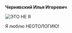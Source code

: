 **Чернявский Илья Игоревич**

![ЭТО НЕ Я](https://www.pngarts.com/files/5/Black-Blazer-Transparent-Image.png)

Я люблю НЕОТОЛОГИЮ!